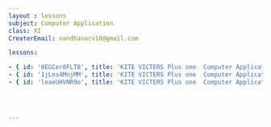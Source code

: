 ```yaml
--- 
layout : lessons 
subject: Computer Application
class: XI
CreaterEmail: nandhanacv10@gmail.com

lessons: 

- { id: '0EGCer0FLT8', title: 'KITE VICTERS Plus one  Computer Application  Class 01 (First Bell-ഫസ്റ്റ് ബെല്‍)' }
- { id: '1jLns4MnjMM', title: 'KITE VICTERS Plus one  Computer Application  Class 02 (First Bell-ഫസ്റ്റ് ബെല്‍)' }
- { id: 'leaeUHVNR9o', title: 'KITE VICTERS Plus one  Computer Application  Class 03 (First Bell-ഫസ്റ്റ് ബെല്‍)' }




---
```


